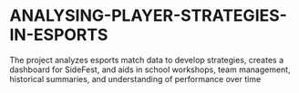 # ANALYSING-PLAYER-STRATEGIES-IN-ESPORTS
 The project analyzes esports match data to  develop strategies, creates a dashboard for  SideFest, and aids in school workshops,  team management, historical summaries,  and understanding of performance over  time
